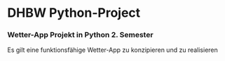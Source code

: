 # DHBW Python-Project
### Wetter-App Projekt in Python 2. Semester

Es gilt eine funktionsfähige Wetter-App zu konzipieren und zu realisieren

